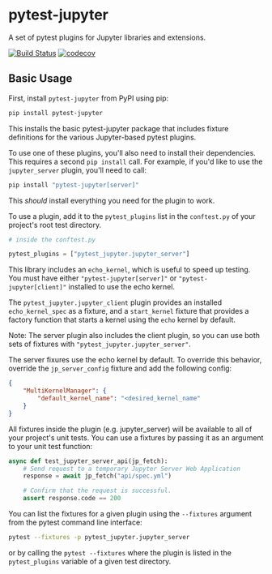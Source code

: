 # pytest-jupyter

A set of pytest plugins for Jupyter libraries and extensions.

[![Build Status](https://github.com/jupyter-server/pytest-jupyter/actions/workflows/test.yml/badge.svg?query=branch%3Amain++)](https://github.com/jupyter-server/pytest-jupyter/actions/workflows/test.yml/badge.svg?query=branch%3Amain++)
[![codecov](https://codecov.io/gh/jupyter-server/pytest-jupyter/branch/main/graph/badge.svg?token=2MY8C1A777)](https://codecov.io/gh/jupyter-server/pytest-jupyter)

## Basic Usage

First, install `pytest-jupyter` from PyPI using pip:

```bash
pip install pytest-jupyter
```

This installs the basic pytest-jupyter package that includes fixture definitions for the various Jupyter-based pytest plugins.

To use one of these plugins, you'll also need to install their dependencies. This requires a second `pip install` call. For example, if you'd like to use the `jupyter_server` plugin, you'll need to call:

```bash
pip install "pytest-jupyter[server]"
```

This *should* install everything you need for the plugin to work.

To use a plugin, add it to the `pytest_plugins` list in the `conftest.py` of your project's root test directory.

```python
# inside the conftest.py

pytest_plugins = ["pytest_jupyter.jupyter_server"]
```

This library includes an `echo_kernel`, which is useful to speed up testing.
You must have either `"pytest-jupyter[server]"` or `"pytest-jupyter[client]"`
installed to use the echo kernel.

The `pytest_jupyter.jupyter_client` plugin provides an installed
`echo_kernel_spec` as a fixture, and a `start_kernel` fixture
that provides a factory function that starts a kernel using the `echo` kernel
by default.

Note: The server plugin also includes the client plugin, so you can use both
sets of fixtures with `"pytest_jupyter.jupyter_server"`.

The server fixures use the echo kernel by default.  To override this behavior,
override the `jp_server_config` fixture and add the following config:

```json
{
    "MultiKernelManager": {
        "default_kernel_name": "<desired_kernel_name"
    }
}
```

All fixtures inside the plugin (e.g. jupyter_server) will be available to all of your project's unit tests. You can use a fixtures by passing it as an argument to your unit test function:

```python
async def test_jupyter_server_api(jp_fetch):
    # Send request to a temporary Jupyter Server Web Application
    response = await jp_fetch("api/spec.yml")

    # Confirm that the request is successful.
    assert response.code == 200
```

You can list the fixtures for a given plugin using the `--fixtures` argument from the pytest command line interface:

```bash
pytest --fixtures -p pytest_jupyter.jupyter_server
```

or by calling the `pytest --fixtures` where the plugin is listed in the `pytest_plugins` variable of a given test directory.
